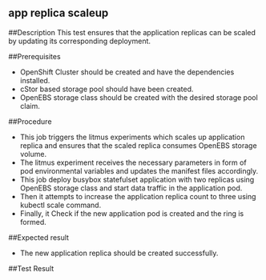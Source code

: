 ## app replica scaleup 

##Description
This test ensures that the application replicas can be scaled by updating its corresponding deployment.

##Prerequisites
- OpenShift Cluster should be created and have the dependencies installed.
- cStor based storage pool should have been created.
- OpenEBS storage class should be created with the desired storage pool claim.

##Procedure
- This job triggers the litmus experiments which scales up application replica and ensures that the scaled replica consumes OpenEBS storage volume.
- The litmus experiment receives the necessary parameters in form of pod environmental variables and updates the manifest files accordingly.
- This job deploy busybox statefulset application with two replicas using OpenEBS storage class and start data traffic in the application pod.
- Then it attempts to increase the application replica count to three using kubectl scale command.
- Finally, it Check if the new application pod is created and the ring is formed.

##Expected result
- The new application replica should be created successfully.

##Test Result
